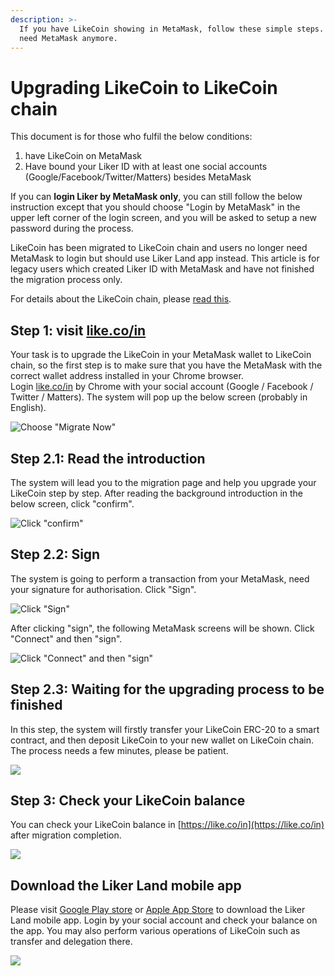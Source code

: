 ```yaml
---
description: >-
  If you have LikeCoin showing in MetaMask, follow these simple steps. You won't
  need MetaMask anymore.​
---
```


# Upgrading LikeCoin to LikeCoin chain

This document is for those who fulfil the below conditions:

1. have LikeCoin on MetaMask
2. Have bound your Liker ID with at least one social accounts \(Google/Facebook/Twitter/Matters\) besides MetaMask

If you can **login Liker by MetaMask only**, you can still follow the below instruction except that you should choose "Login by MetaMask" in the upper left corner of the login screen, and you will be asked to setup a new password during the process.

LikeCoin has been migrated to LikeCoin chain and users no longer need MetaMask to login but should use Liker Land app instead. This article is for legacy users which created Liker ID with MetaMask and have not finished the migration process only.

For details about the LikeCoin chain, please [read this](https://medium.com/likecoin/genesis-republic-of-liker-land-3903bd4d3bc6).

## Step 1: visit [like.co/in](https://like.co/in) <a id="step-1-visit-likecoin-"></a>

Your task is to upgrade the LikeCoin in your MetaMask wallet to LikeCoin chain, so the first step is to make sure that you have the MetaMask with the correct wallet address installed in your Chrome browser.  
Login [like.co/in](http://like.co/in) by Chrome with your social account \(Google / Facebook / Twitter / Matters\). The system will pop up the below screen \(probably in English\).

![Choose &quot;Migrate Now&quot;](https://downloads.intercomcdn.com/i/o/167235545/c6676bcebb5554053fdcb7af/%E6%9C%89+MetaMask+%E6%9C%89+Google+%E6%9C%89%E8%88%8A+LIKE.png)

## Step 2.1: Read the introduction <a id="step-21-read-the-introduction"></a>

The system will lead you to the migration page and help you upgrade your LikeCoin step by step. After reading the background introduction in the below screen, click "confirm".

![Click &quot;confirm&quot;](https://downloads.intercomcdn.com/i/o/167236198/293a78cb2e4b7b487586c0ec/image.png)

## Step 2.2: Sign

The system is going to perform a transaction from your MetaMask, need your signature for authorisation. Click "Sign".

![Click &quot;Sign&quot;](https://downloads.intercomcdn.com/i/o/167236832/fb22111b4a044b3e3a028045/image.png)

After clicking "sign", the following MetaMask screens will be shown. Click "Connect" and then "sign".

![Click &quot;Connect&quot; and then &quot;sign&quot;](https://downloads.intercomcdn.com/i/o/167237605/221169c7e9891f64ac1ed7c5/image.png)

## Step 2.3: Waiting for the upgrading process to be finished <a id="step-23-waiting-for-the-upgrading-process-to-be-finished"></a>

In this step, the system will firstly transfer your LikeCoin ERC-20 to a smart contract, and then deposit LikeCoin to your new wallet on LikeCoin chain. The process needs a few minutes, please be patient.

![](https://downloads.intercomcdn.com/i/o/167238220/3168becb6798f060d8e736f2/image.png)

## Step 3: Check your LikeCoin balance <a id="step-3-check-your-likecoin-balance"></a>

You can check your LikeCoin balance in [https://like.co/in](https://like.co/in) after migration completion.

![](https://downloads.intercomcdn.com/i/o/167238743/6a0fc71935e711ec46441c80/image.png)

## Download the Liker Land mobile app <a id="download-the-liker-land-mobile-app"></a>

Please visit [Google Play store](https://play.google.com/store/apps/details?id=com.oice) or [Apple App Store](https://apps.apple.com/hk/app/liker-land/id1248232355) to download the Liker Land mobile app. Login by your social account and check your balance on the app. You may also perform various operations of LikeCoin such as transfer and delegation there.

![](https://downloads.intercomcdn.com/i/o/167238907/feec175add4bc04dd18a2f71/image.png)

